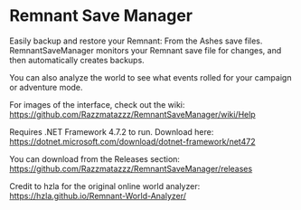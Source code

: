 # Remnant Save Manager
Easily backup and restore your Remnant: From the Ashes save files. RemnantSaveManager monitors your Remnant save file for changes, and then automatically creates backups.

You can also analyze the world to see what events rolled for your campaign or adventure mode.

For images of the interface, check out the wiki:
https://github.com/Razzmatazzz/RemnantSaveManager/wiki/Help

Requires .NET Framework 4.7.2 to run. Download here:
https://dotnet.microsoft.com/download/dotnet-framework/net472

You can download from the Releases section:
https://github.com/Razzmatazzz/RemnantSaveManager/releases

Credit to hzla for the original online world analyzer:
https://hzla.github.io/Remnant-World-Analyzer/
